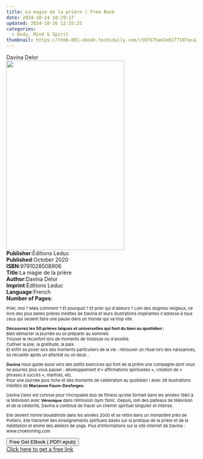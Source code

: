 ```yaml
---
title: La magie de la prière | Free Book
date: 2024-10-24 18:29:17
updated: 2024-10-26 12:55:23
categories:
  - Body, Mind & Spirit
thumbnail: https://thmb-001-ebook.techidaily.com/c507575ae2e0277107aca27c14383aa4bae120ef2f46714bda85d1914b9278c6.jpg
---
```

<main id="book-container">
  <div class="flex flex-col">
    <div class="book-brief flex-1 py-6 px-4 sm:p-6 md:py-10 md:px-8">
      <!-- brief-->
      <div class="book-brief-main">Davina Delor</div>
    </div>
    <div
      class="book-meta-info flex-1 grid gap-4 col-start-1 col-end-3 row-start-1 sm:mb-6 sm:grid-cols-4 lg:gap-6 lg:col-start-2 lg:row-end-6 lg:row-span-6 lg:mb-0"
    >
      <div
        class="book-meta-info-left place-content-center mt-4 p-4 text-sm leading-6 col-start-2 col-span-2 dark:text-slate-400"
      >
        <img
          class="w-full h-500 object-cover rounded-lg sm:h-255 sm:col-span-2 lg:col-span-full"
          src="https://img-001-ebook.techidaily.com/e296e64ae76e9c4e1228ab995422db8c6af2dd27af871d18512344a974cd2184.jpg"
          alt=""
          width="312"
          height="500"
        />
      </div>
      <div
        class="book-meta-info-right mt-2 col-start-1 row-start-2 col-span-3 self-center"
      >
        <!-- meta data  -->
        <div class="flex flex-col px-4 md:px-8">
          <div class="flex-1">
            <strong>Publisher</strong>:<span class="px-2">Éditions Leduc</span>
          </div>
          <div class="flex-1">
            <strong>Published</strong>:<span class="px-2">October 2020</span>
          </div>
          <div class="flex-1">
            <strong>ISBN</strong>:<span class="px-2">9791028508906</span>
          </div>
          <div class="flex-1">
            <strong>Title</strong>:<span class="px-2"
              >La magie de la prière</span
            >
          </div>
          <div class="flex-1">
            <strong>Author</strong>:<span class="px-2">Davina Delor</span>
          </div>
          <div class="flex-1">
            <strong>Imprint</strong>:<span class="px-2">Éditions Leduc</span>
          </div>
          <div class="flex-1">
            <strong>Language</strong>:<span class="px-2">French</span>
          </div>
          <div class="flex-1">
            <strong>Number of Pages</strong>:<span class="px-2"></span>
          </div>
        </div>
      </div>
    </div>
    <div class="book-description flex-1 py-6 px-4 sm:p-6 md:py-10 md:px-8">
      <div class="book-description-main">
        <div accordion-content="" id="description">
          <p style="font-size: 11px">
            Prier, moi ? Mais comment ? Et pourquoi ? Et prier qui d'ailleurs ?
            Loin des dogmes religieux, ce livre des plus belles prières inédites
            de Davina et leurs illustrations inspirantes s'adresse à tous ceux
            qui veulent faire une pause dans un monde qui va trop vite.
          </p>
          <p style="font-size: 11px">
            <b
              >Découvrez les 50 prières laïques et universelles qui font du bien
              au quotidien :</b
            ><br />Bien démarrer la journée ou se préparer au sommeil.<br />Trouver
            le réconfort lors de moments de tristesse ou d'anxiété.<br />Cultiver
            la joie, la gratitude, la paix.<br />Et enfin se poser lors des
            moments particuliers de la vie : retrouver un rituel lors des
            naissances, se recueillir après un attentat ou un deuil...
          </p>
          <p style="font-size: 11px">
            <b>Davina</b>&nbsp;nous guide aussi vers des petits exercices qui
            font de la prière une compagne dont vous ne pourrez plus vous passer
            : développement d'« affirmations spirituelles », création de «
            phrases à succès », mantras, etc.<br />Pour une journée plus riche
            et des moments de célébration au quotidien ! Avec 39 illustrations
            inédites de&nbsp;<b>Marianne Faure-Desforges</b>.
          </p>
          <p style="font-size: 11px">
            Davina Delor est connue pour l’incroyable duo de fitness qu’elle
            formait dans les années 1980 à la télévision
            avec&nbsp;<b>Véronique</b>&nbsp;dans l’émission&nbsp;Gym
            Tonic.&nbsp;Depuis, loin des plateaux de télévision et de la
            célébrité, Davina a continué de tracer un chemin spirituel singulier
            et intense.
          </p>
          <p style="font-size: 11px">
            Elle devient nonne bouddhiste dans les années 2000 et se retire dans
            un monastère près de Poitiers. Elle transmet des enseignements
            spirituels basés sur la pratique de la prière et de la méditation et
            anime des ateliers de yoga. Plus d’informations sur le site internet
            de Davina : www.chokhorling.com
          </p>
        </div>
        <div class="accordion-fader"></div>
      </div>
    </div>
    <div class="book-excerpts flex-1 py-6 px-4 sm:p-6 md:py-10 md:px-8"></div>
    <div
      class="book-about-author flex-1 py-6 px-4 sm:p-6 md:py-10 md:px-8"
    ></div>
    <div class="book-free-get flex-1 py-6 px-4 sm:p-6 md:py-10 md:px-8">
      <button
        id="btn-free-get"
        class="bg-blue-500 hover:bg-blue-700 text-white font-bold py-2 px-4 rounded"
      >
        Free Get EBook (.PDF/.epub)
      </button>
      <div id="countdown-display" class="px-2 text-lg mt-2"></div>
      <a
        id="free-link"
        class="hidden bg-blue-500 hover:bg-blue-700 text-white font-bold py-2 px-4 rounded"
        href="https://www.ebooks.com/en-us/book/210755508/la-magie-de-la-pri-re/davina-delor/"
        target="_blank"
        >Click here to get a free link</a
      >
    </div>
    <script>
      let countdownTime = 0;
      let countdownInterval = null;
      document
        .getElementById('btn-free-get')
        .addEventListener('click', startCountdown);
      function startCountdown() {
        countdownTime = new Date().getTime() + 60000 * 3;
        countdownInterval = setInterval(updateCountdown, 1000);
        document.getElementById('btn-free-get').disabled = true;
        document
          .getElementById('btn-free-get')
          .classList.add('bg-gray-500', 'cursor-not-allowed');
      }
      function updateCountdown() {
        let currentTime = new Date().getTime();
        let timeLeft = countdownTime - currentTime;
        let secondsLeft = Math.floor(timeLeft / 1000);
        document.getElementById('countdown-display').innerHTML =
          `Remaining time: ${secondsLeft} seconds.`;
        if (secondsLeft <= 0) {
          clearInterval(countdownInterval);
          document.getElementById('btn-free-get').classList.add('hidden');
          document.getElementById('free-link').classList.remove('hidden');
          document.getElementById('countdown-display').innerHTML = '';
        }
      }
    </script>
  </div>
</main>
